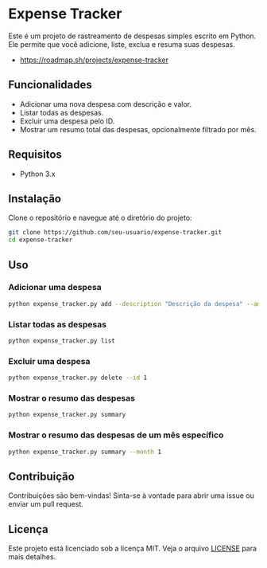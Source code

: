 # Expense Tracker

Este é um projeto de rastreamento de despesas simples escrito em Python. Ele permite que você adicione, liste, exclua e resuma suas despesas.

- https://roadmap.sh/projects/expense-tracker

## Funcionalidades

- Adicionar uma nova despesa com descrição e valor.
- Listar todas as despesas.
- Excluir uma despesa pelo ID.
- Mostrar um resumo total das despesas, opcionalmente filtrado por mês.

## Requisitos

- Python 3.x

## Instalação

Clone o repositório e navegue até o diretório do projeto:

```bash
git clone https://github.com/seu-usuario/expense-tracker.git
cd expense-tracker
```

## Uso

### Adicionar uma despesa

```bash
python expense_tracker.py add --description "Descrição da despesa" --amount 100.50
```

### Listar todas as despesas

```bash
python expense_tracker.py list
```

### Excluir uma despesa

```bash
python expense_tracker.py delete --id 1
```

### Mostrar o resumo das despesas

```bash
python expense_tracker.py summary
```

### Mostrar o resumo das despesas de um mês específico

```bash
python expense_tracker.py summary --month 1
```

## Contribuição

Contribuições são bem-vindas! Sinta-se à vontade para abrir uma issue ou enviar um pull request.

## Licença

Este projeto está licenciado sob a licença MIT. Veja o arquivo [LICENSE](LICENSE) para mais detalhes.